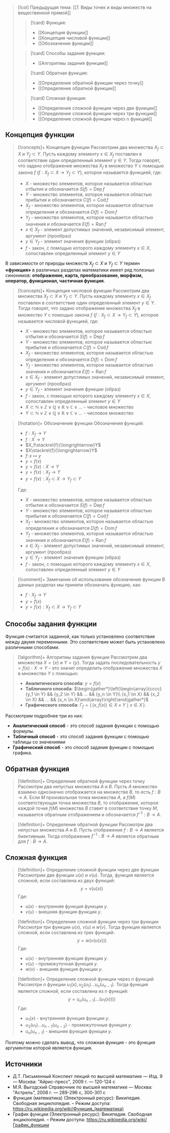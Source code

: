 > [!col] Предыдущая тема: [[7. Виды точек и виды множеств на вещественной прямой]]
>> [!card] Функция:
>> * [[Концепция функции]]
>> * [[Концепция числовой функции]]
>> * [[Обозначение функции]]
>
>> [!card] Способы задания функции:
>> * [[Алгоритмы задания функции]]
>
>> [!card] Обратная функция:
>>* [[Определение обратной функции через точку]]
>>* [[Определение обратной функции]]
> 
>> [!card] Сложная функция:
>>* [[Определение сложной функции через две функции]]
>>* [[Определение сложной функции через три функции]]
>>* [[Определение сложной функции через n функций]]
> 
## Концепция функции
> [!concepts]+ Концепция функции
> Рассмотрим два множества $X_f \subset X$ и $Y_f \subset Y$. Пусть каждому элементу $x \in X_f$ поставлен в соответствие один определенный элемент $y \in Y$. Тогда говорят, что задано отображение множества $X_f$ в множество $Y$ с помощью закона $f$ $(f: X_f \subset X \rightarrow Y_f \subset Y)$, которое называется функцией, где:
> * $X$ - множество элементов, которое называется областью отбытия и обозначается $S(f) = \operatorname{Dep} f$
> * $Y$ - множество элементов, которое называется областью прибытия и обозначается $C(f) = \operatorname{Cod} f$
> * $X_f$ - множество элементов, которое называется областью определения и обозначается $D(f) = \operatorname{Dom} f$
> * $Y_f$ - множество элементов, которое называется областью значения и обозначается $E(f) = \operatorname{Ran} f$
> * $x \in X_f$ - элемент допустимых значений, независимый элемент, аргумент (прообраз)
> * $y \in Y_f$ - элемент значения функции (образ)
> * $f$ - закон, с помощью которого каждому элементу $x \in X$, сопоставлен определенный элемент $y \in Y$

В зависимости от природы множеств $X_f \subset X$ и $Y_f \subset Y$ термин **«функция»** в различных разделах математики имеет ряд полезных синонимов: **отображение, карта, преобразование, морфизм, оператор, функционал, частичная функция**.

> [!concepts]+ Концепция числовой функции
> Рассмотрим два множества $X_f \subset X$ и $Y_f \subset Y$. Пусть каждому элементу $x \in X_f$ поставлен в соответствие один определенный элемент $y \in Y$. Тогда говорят, что задано отображение множества $X_f$ в множество $Y$ с помощью закона $f$ $(f: X_f \subset X \rightarrow Y_f \subset Y)$, которое называется числовой функцией, где:
> * $X$ - множество элементов, которое называется областью отбытия и обозначается $S(f) = \operatorname{Dep} f$
> * $Y$ - множество элементов, которое называется областью прибытия и обозначается $C(f) = \operatorname{Cod} f$
> * $X_f$ - множество элементов, которое называется областью определения и обозначается $D(f) = \operatorname{Dom} f$
> * $Y_f$ - множество элементов, которое называется областью значения и обозначается $E(f) = \operatorname{Ran} f$
> * $x \in X_f$ - элемент допустимых значений, независимый элемент, аргумент (прообраз)
> * $y \in Y_f$ - элемент значения функции (образ)
> * $f$ - закон, с помощью которого каждому элементу $x \in X$, сопоставлен определенный элемент $y \in Y$
> * $X \subset \mathbb N \vee \mathbb Z \vee \mathbb Q \vee \mathbb R \vee \mathbb C  \vee ...$ - числовое  множество
> * $Y \subset \mathbb N \vee \mathbb Z \vee \mathbb Q \vee \mathbb R \vee \mathbb C  \vee ...$ - числовое множество

> [!notation]+ Обозначение функции
> Обозначения функций:
> * $f:X_f\to Y$
> * $f:X \to Y$
> * $X_f\stackrel{f}{\longrightarrow}Y$
> * $X\stackrel{f}{\longrightarrow}Y$
> * $f\colon x\mapsto y$
> * $y=f(x)$
> * $y=f(x): X \rightarrow Y$
> * $y=f(x): X_f \rightarrow Y$
> * $y=f(x):X_f \subset X \rightarrow Y_f \subset Y$
> 
> Где:
> * $X$ - множество элементов, которое называется областью отбытия и обозначается $S(f) = \operatorname{Dep} f$
> * $Y$ - множество элементов, которое называется областью прибытия и обозначается $C(f) = \operatorname{Cod} f$
> * $X_f$ - множество элементов, которое называется областью определения и обозначается $D(f) = \operatorname{Dom} f$
> * $Y_f$ - множество элементов, которое называется областью значения и обозначается $E(f) = \operatorname{Ran} f$
> * $x \in X_f$ - элемент допустимых значений, независимый элемент, аргумент (прообраз)
> * $y \in Y_f$ - элемент значения функции (образ)
> * $f$ - закон, с помощью которого каждому элементу $x \in X$, сопоставлен определенный элемент $y \in Y$

> [!comment]+ Замечание об использование обозначения функции
> В данных разделах мы приняли обозначать функцию, как:  
> * $f:X_f\to Y$
> * $y=f(x)$
> * $y=f(x):X_f \subset X \rightarrow Y_f \subset Y$

## Способы задания функции
Функция считается заданной, как только установлено соответствие между двумя переменными. Это соответствие может быть установлено различными способами. 

> [!algorithm]+ Алгоритмы задания функции
> Рассмотрим два множества $X=\{x\}$ и $Y=\{y\}$. Тогда задать последовательность $y=f(x):X \rightarrow Y$ - это значит определить отображение множества $X$ в множество $Y$ c помощью:   
> * **Аналитического способа**: $y = f(x)$ 
> * **Табличного способа**: $\begin{gather*}\left(\begin{array}{cccc}{y_1 \in Y}  && {y_2 \in Y} && ... && {y_n \in Y}\\ {x_1 \in X} && {x_2 \in X} && ... && {x_n \in X}\end{array}\right)\end{gather*}$
> * **Графического способа**: $\Gamma_f=\{\,(x,f(x))\in X\times Y\mid x\in X\,\}$. 

Рассмотрим подробнее три из них: 
* **Аналитический способ** - это способ задания функции с помощью формулы.
* **Табличный способ** - это способ задания функции с помощью таблицы со значениями
* **Графический способ** - это способ задания функции с помощью графика. 

## Обратная функция
> [!definition]+ Определение обратной функции через точку
> Рассмотрм два непустых множества $A$ и $B$. Пусть $A$ множество взаимно однозначно отображается на множестве $B$, то есть $f: B \rightarrow A$. Если $M$ произвольная точка множества $A$, а $f(M)$ соответствующая точка множества $B$, то отображение, которое каждой точке $f(M)$ множества $B$ ставит в соответствие точку $M$, называется обратным отображением и обозначается $f^{-1}: B \rightarrow A$.

> [!definition]+ Определение обратной функции
> Рассмотрм два непустых множества $A$ и $B$. Пусть отображение $f: B \rightarrow A$ является биективным. Тогда отображение $f^{-1}: B \rightarrow A$ является обратным для $f: B \rightarrow A$.

## Сложная функция
> [!definition]+ Определение сложной функции через две функции
> Рассмотрим две функции $u(x)$ и $v(u)$. Тогда, функция является сложной, если составлена из двух функций: 
> $$y = v\big(u(x)\big)$$
> Где:
> * $u(x)$ - внутренняя функция функции $y$.
> * $v(u)$ - внешняя функция функции $y$.

> [!definition]+ Определение сложной функции через три функции
> Рассмотри три функции $u(x)$, $v(u)$ и $w(v)$. Тогда функция является сложной, если составлена из трех функций: $$y = w\Big(v\big(u(x)\big)\Big)$$
> Где:
> * $u(x)$ - внутренняя функция функции $y$.
> * $v(u)$ - промежуточная функция $y$.
> * $w(v)$ - внешняя функция функции $y$.

> [!definition]+ Определение сложной функции через $n$ функций
> Рассмотри $n$ функции $u_1(x), u_2(u_1) ... u_n(u_{n-1})$. Тогда функция является сложной, если составлена из $n$ функций: $$y = u_n\Big(u_{n-1}\big(...\big(u_1(x)\big)\big)\Big)$$
> Где:
> * $u_1(x)$ - внутренняя функция функции $y$.
> * $u_2(u_1)...u_{n-1}(u_{n-2})$ - промежуточные функция $y$.
> * $u_n(u_{n-1})$ - внешняя функция функции $y$.

Поэтому можно сделать вывод, что сложная функция - это функция аргументом которой является функция. 

## Источники
* Д.Т. Письменный Конспект лекций по высшей математике _—_ Изд. 9 — Москва: "Айрис-пресс", 2009 г. — 120-124 с
* М.Я. Выгодский Справочник по высшей математике — Москва: "Астрель", 2008 г. — 289-296 с, 300-301 с
* Функция (математика) (Электронный ресурс): Википедия. Свободная энциклопедия. – Режим доступа: https://ru.wikipedia.org/wiki/Функция_(математика)
* График функции (Электронный ресурс): Википедия. Свободная энциклопедия. – Режим доступа: https://ru.wikipedia.org/wiki/График_функции